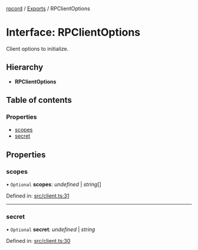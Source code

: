 [rpcord](../README.md) / [Exports](../modules.md) / RPClientOptions

# Interface: RPClientOptions

Client options to initialize.

## Hierarchy

* **RPClientOptions**

## Table of contents

### Properties

- [scopes](rpclientoptions.md#scopes)
- [secret](rpclientoptions.md#secret)

## Properties

### scopes

• `Optional` **scopes**: *undefined* \| *string*[]

Defined in: [src/client.ts:31](https://github.com/DjDeveloperr/RPCord/blob/280c12e/src/client.ts#L31)

___

### secret

• `Optional` **secret**: *undefined* \| *string*

Defined in: [src/client.ts:30](https://github.com/DjDeveloperr/RPCord/blob/280c12e/src/client.ts#L30)
